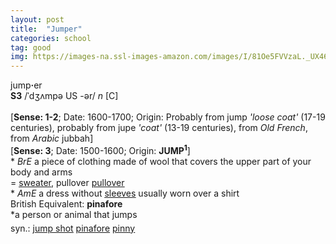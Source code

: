 ```yaml
---
layout: post
title:  "Jumper"
categories: school
tag: good
img: https://images-na.ssl-images-amazon.com/images/I/81Oe5FVVzaL._UX466_.jpg
---
```

<DIV style="MARGIN: 0px 0px 5px">jump<B>·</B>er<BR><B>S3</B> /ˈdʒʌmpə US -ər/ <I>n</I> [C] <BR><BR>[<B>Sense: 1-2</B>; Date: 1600-1700; Origin: Probably from jump <I>'loose coat'</I> (17-19 centuries), probably from jupe <I>'coat'</I> (13-19 centuries), from <I>Old French</I>, from <I>Arabic</I> jubbah]<BR>[<B>Sense: 3</B>; Date: 1500-1600; Origin: <B>JUMP<SUP>1</SUP></B>]<BR>* <I>BrE</I> a piece of clothing made of wool that covers the upper part of your body and arms<BR>= <A href="{{ site.baseurl }}/sweater"><U>sweater</U></A>, pullover <A href="{{ site.baseurl }}/pullover"><U>pullover</U></A><BR>* <I>AmE</I> a dress without <A href="{{ site.baseurl }}/sleeve"><U>sleeves</U></A> usually worn over a shirt<BR>British Equivalent: <B>pinafore</B><BR>*a person or animal that jumps</DIV>
<DIV style="MARGIN: 0px 0px 5px">
<DIV style="MARGIN: 4px 0px">syn.: <A href="{{ site.baseurl }}/jump%20shot"><U>jump shot</U></A> <A href="{{ site.baseurl }}/pinafore"><U>pinafore</U></A> <A href="{{ site.baseurl }}/pinny"><U>pinny</U></A></DIV></DIV>
